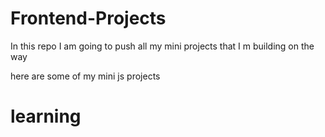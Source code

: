 # Frontend-Projects
In this repo I am going to push all my mini projects that I m building on the way 

here are some of my mini js projects 
# learning
